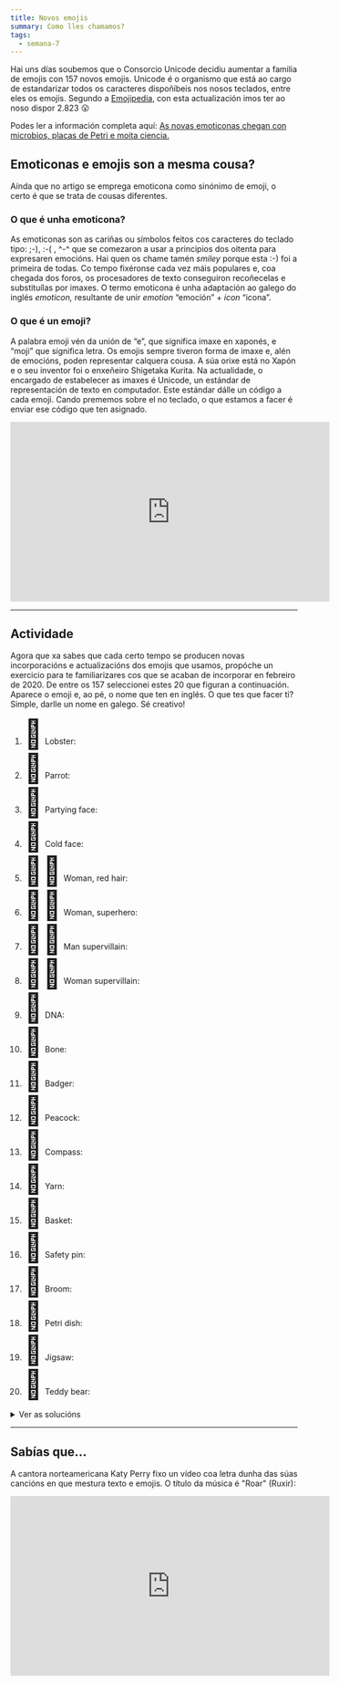 ```yaml
---
title: Novos emojis
summary: Como lles chamamos?
tags:
  - semana-7
---
```


Hai uns días soubemos que o Consorcio Unicode decidiu aumentar a familia de
emojis con 157 novos emojis. Unicode é o organismo que está ao cargo de
estandarizar todos os caracteres dispoñíbeis nos nosos teclados, entre eles os
emojis. Segundo a [Emojipedia](https://emojipedia.org/), con esta actualización
imos ter ao noso dispor 2.823 😮

Podes ler a información completa aquí:
[As novas emoticonas chegan con microbios, placas de Petri e moita
ciencia.](https://www.gciencia.com/tolociencia/novas-emoticonas-microbios-placas-petri-ciencia/)

## Emoticonas e emojis son a mesma cousa?

Aínda que no artigo se emprega emoticona como sinónimo de emoji, o certo é que
se trata de cousas diferentes.

### O que é unha emoticona?

As emoticonas son as cariñas ou símbolos feitos cos caracteres do teclado tipo:
;-), :-( , ^-^ que se comezaron a usar a principios dos oitenta para expresaren
emocións. Hai quen os chame tamén _smiley_ porque esta :-) foi a primeira de
todas. Co tempo fixéronse cada vez máis populares e, coa chegada dos foros, os
procesadores de texto conseguiron recoñecelas e substituílas por imaxes. O termo
emoticona é unha adaptación ao galego do inglés _emoticon,_ resultante de unir
_emotion_ “emoción” + _icon_ “icona”.

### O que é un emoji?

A palabra emoji vén da unión de “e”, que significa imaxe en xaponés, e “moji”
que significa letra. Os emojis sempre tiveron forma de imaxe e, alén de
emocións, poden representar calquera cousa. A súa orixe está no Xapón e o seu
inventor foi o enxeñeiro Shigetaka Kurita. Na actualidade, o encargado de
estabelecer as imaxes é Unicode, un estándar de representación de texto en
computador. Este estándar dálle un código a cada emoji. Cando prememos sobre el
no teclado, o que estamos a facer é enviar ese código que ten asignado.

<iframe width="560" height="315" src="https://www.youtube.com/embed/lhbslkj-Jv4" frameborder="0" allow="accelerometer; autoplay; encrypted-media; gyroscope; picture-in-picture" allowfullscreen></iframe>

---

## Actividade

Agora que xa sabes que cada certo tempo se producen novas incorporacións e
actualizacións dos emojis que usamos, propóche un exercicio para te familiarizares
cos que se acaban de incorporar en febreiro de 2020. De entre os 157 seleccionei
estes 20 que figuran a continuación. Aparece o emoji e, ao pé, o nome que ten en
inglés. O que tes que facer ti? Simple, darlle un nome en galego. Sé creativo!

<ol>
<li><span style="font-size:50px">🦞</span> Lobster: </li>
<li><span style="font-size:50px">🦜</span> Parrot: </li>
<li><span style="font-size:50px">🥳</span> Partying face: </li>
<li><span style="font-size:50px">🥶</span> Cold face: </li>
<li><span style="font-size:50px">👩‍🦰</span> Woman, red hair: </li>
<li><span style="font-size:50px">🦸‍♀️</span> Woman, superhero: </li>
<li><span style="font-size:50px">🦹‍♂️</span> Man supervillain: </li>
<li><span style="font-size:50px">🦹‍♀️</span> Woman supervillain:</li>
<li><span style="font-size:50px">🧬</span> DNA:  </li>
<li><span style="font-size:50px">🦴</span> Bone:  </li>
<li><span style="font-size:50px">🦡</span> Badger:</li>
<li><span style="font-size:50px">🦚</span> Peacock:</li>
<li><span style="font-size:50px">🧭</span> Compass:</li>
<li><span style="font-size:50px">🧶</span> Yarn:</li>
<li><span style="font-size:50px">🧺</span> Basket:</li>
<li><span style="font-size:50px">🧷</span> Safety pin: </li>
<li><span style="font-size:50px">🧹</span> Broom: </li>
<li><span style="font-size:50px">🧫</span> Petri dish:</li>
<li><span style="font-size:50px">🧩</span> Jigsaw:</li>
<li><span style="font-size:50px">🧸</span> Teddy bear:</li>
</ol>

<details> <summary>Ver as solucións</summary>
<ol>
<li><span style="font-size:50px">🦞</span> Lobster: lagosta </li>
<li><span style="font-size:50px">🦜</span> Parrot: papagaio </li>
<li><span style="font-size:50px">🥳</span> Partying face: cariña de festa ou cariña festeira </li>
<li><span style="font-size:50px">🥶</span> Cold face: cariña de frío ou cariña friorenta </li>
<li><span style="font-size:50px">👩‍🦰</span> Woman, red hair: roiba ou rubia </li>
<li><span style="font-size:50px">🦸‍♀️</span> Woman, superhero: superheroína </li>
<li><span style="font-size:50px">🦹‍♂️</span> Man supervillain: supervilán </li>
<li><span style="font-size:50px">🦹‍♀️</span> Woman supervillain: supervilá </li>
<li><span style="font-size:50px">🧬</span> DNA: ADN </li>
<li><span style="font-size:50px">🦴</span> Bone: óso </li>
<li><span style="font-size:50px">🦡</span> Badger: teixugo </li>
<li><span style="font-size:50px">🦚</span> Peacock: pavón </li>
<li><span style="font-size:50px">🧭</span> Compass: compás </li>
<li><span style="font-size:50px">🧶</span> Yarn: nobelo </li>
<li><span style="font-size:50px">🧺</span> Basket: cesta </li>
<li><span style="font-size:50px">🧷</span> Safety pin: prendedor </li>
<li><span style="font-size:50px">🧹</span> Broom: vasoira </li>
<li><span style="font-size:50px">🧫</span> Petri dish: placa de Petri </li>
<li><span style="font-size:50px">🧩</span> Jigsaw: quebracabezas </li>
<li><span style="font-size:50px">🧸</span> Teddy bear: osiño de peluche </li>
</ol>

</details>

---

## Sabías que...

A cantora norteamericana Katy Perry fixo un vídeo coa letra dunha das súas
cancións en que mestura texto e emojis. O título da música é "Roar" (Ruxir):

<iframe width="560" height="315" src="https://www.youtube.com/embed/e9SeJIgWRPk" frameborder="0" allow="accelerometer; autoplay; encrypted-media; gyroscope; picture-in-picture" allowfullscreen></iframe>
